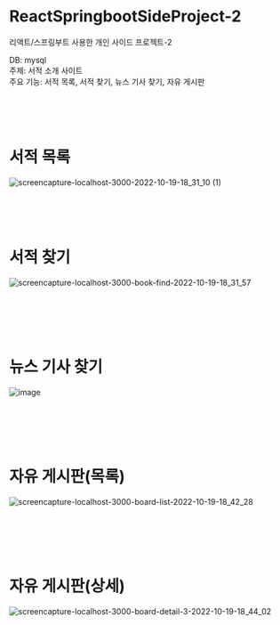 # ReactSpringbootSideProject-2
리액트/스프링부트 사용한 개인 사이드 프로젝트-2

DB: mysql<br>
주제: 서적 소개 사이트<br>
주요 기능: 서적 목록, 서적 찾기, 뉴스 기사 찾기, 자유 게시판

<br /><br /><br />

<h1>서적 목록</h1>

![screencapture-localhost-3000-2022-10-19-18_31_10 (1)](https://user-images.githubusercontent.com/107673658/196653910-033b0187-8a95-49c5-960a-a5e1a1d4b7c6.png)

<br /><br /><br />

<h1>서적 찾기</h1>


![screencapture-localhost-3000-book-find-2022-10-19-18_31_57](https://user-images.githubusercontent.com/107673658/196654337-de3979d5-18ba-4f42-87bb-1fc506795084.png)


<br /><br /><br /><br />

<h1>뉴스 기사 찾기</h1>

![image](https://user-images.githubusercontent.com/107673658/196654704-73151151-6aca-4553-928c-cb1ec41d6114.png)




<br /><br /><br /><br />

<h1>자유 게시판(목록)</h1>

![screencapture-localhost-3000-board-list-2022-10-19-18_42_28](https://user-images.githubusercontent.com/107673658/196656581-a6ac1ccf-430e-40c1-9bc5-68f12c35b0c8.png)


<br /><br /><br /><br />



<h1>자유 게시판(상세)</h1>



![screencapture-localhost-3000-board-detail-3-2022-10-19-18_44_02](https://user-images.githubusercontent.com/107673658/196656970-59fe1ceb-a2f8-4ba5-a31e-829ba0822acb.png)



